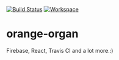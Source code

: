 [![Build Status](https://travis-ci.org/ImaMonsta/orange-organ.svg?branch=master)](https://travis-ci.org/ImaMonsta/orange-organ)
[![Workspace](https://codenvy.io/factory/resources/codenvy-contribute.svg)]([![Workspace](https://codenvy.io/factory/resources/codenvy-contribute.svg)](https://codenvy.io/f?id=factorycdmlspp4x6x0vss3))

# orange-organ
Firebase, React, Travis CI and a lot more.:)
